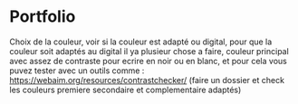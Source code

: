 # Portfolio

Choix de la couleur, voir si la couleur est adapté ou digital, pour que la couleur soit adaptés au digital il ya plusieur chose a faire, couleur principal avec assez de contraste pour ecrire en noir ou en blanc, et pour cela vous puvez tester avec un outils comme : https://webaim.org/resources/contrastchecker/ (faire un dossier et check les couleurs premiere secondaire et complementaire adaptés) 




